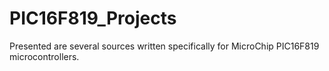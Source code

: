 # PIC16F819_Projects

Presented are several sources written specifically for MicroChip PIC16F819 microcontrollers.
